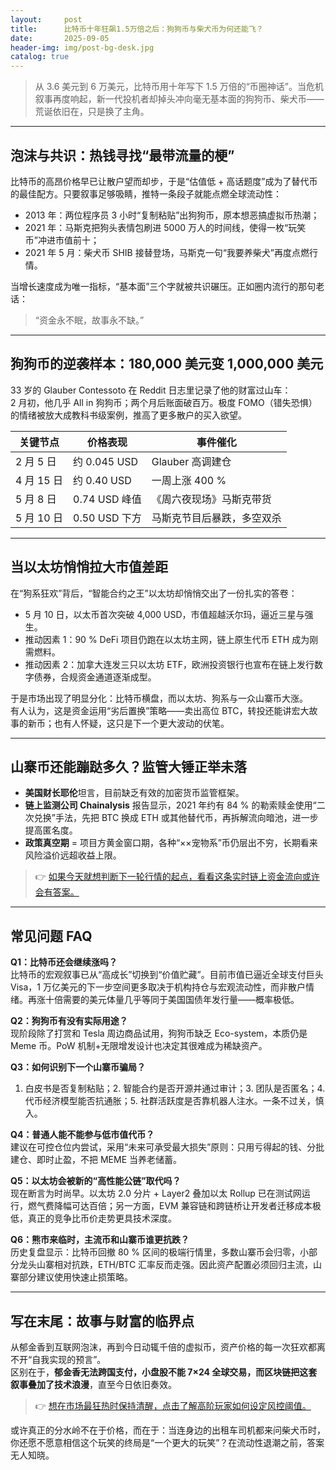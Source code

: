 ```yaml
---
layout:     post
title:      比特币十年狂飙1.5万倍之后：狗狗币与柴犬币为何还能飞？
date:       2025-09-05
header-img: img/post-bg-desk.jpg
catalog: true
---
```


> 从 3.6 美元到 6 万美元，比特币用十年写下 1.5 万倍的“币圈神话”。当危机叙事再度响起，新一代投机者却掉头冲向毫无基本面的狗狗币、柴犬币——荒诞依旧在，只是换了主角。

---

## 泡沫与共识：热钱寻找“最带流量的梗”

比特币的高昂价格早已让散户望而却步，于是“估值低 + 高话题度”成为了替代币的最佳配方。只要叙事足够吸睛，推特一条段子就能点燃全球流动性：

- 2013 年：两位程序员 3 小时“复制粘贴”出狗狗币，原本想恶搞虚拟币热潮；
- 2021 年：马斯克把狗头表情包刷进 5000 万人的时间线，使得一枚“玩笑币”冲进市值前十；
- 2021 年 5 月：柴犬币 SHIB 接替登场，马斯克一句“我要养柴犬”再度点燃行情。

当增长速度成为唯一指标，“基本面”三个字就被共识碾压。正如圈内流行的那句老话：  
> “资金永不眠，故事永不缺。”

---

## 狗狗币的逆袭样本：180,000 美元变 1,000,000 美元

33 岁的 Glauber Contessoto 在 Reddit 日志里记录了他的财富过山车：  
2 月初，他几乎 All in 狗狗币；两个月后账面破百万。极度 FOMO（错失恐惧）的情绪被放大成教科书级案例，推高了更多散户的买入欲望。

| 关键节点 | 价格表现 | 事件催化 |
| --- | --- | --- |
| 2 月 5 日 | 约 0.045 USD | Glauber 高调建仓 |
| 4 月 15 日 | 约 0.40 USD | 一周上涨 400 % |
| 5 月 8 日 | 0.74 USD 峰值 | 《周六夜现场》马斯克带货 |
| 5 月 10 日 | 0.50 USD 下方 | 马斯克节目后暴跌，多空双杀 |

---

## 当以太坊悄悄拉大市值差距

在“狗系狂欢”背后，“智能合约之王”以太坊却悄悄交出了一份扎实的答卷：  
- 5 月 10 日，以太币首次突破 4,000 USD，市值超越沃尔玛，逼近三星与强生。  
- 推动因素 1：90 % DeFi 项目仍跑在以太坊主网，链上原生代币 ETH 成为刚需燃料。  
- 推动因素 2：加拿大连发三只以太坊 ETF，欧洲投资银行也宣布在链上发行数字债券，合规资金通道逐渐成型。

于是市场出现了明显分化：比特币横盘，而以太坊、狗系与一众山寨币大涨。  
有人认为，这是资金运用“劣后置换”策略——卖出高位 BTC，转投还能讲宏大故事的新币；也有人怀疑，这只是下一个更大波动的伏笔。

---

## 山寨币还能蹦跶多久？监管大锤正举未落

- **美国财长耶伦**坦言，目前缺乏有效的加密货币监管框架。  
- **链上监测公司 Chainalysis** 报告显示，2021 年约有 84 % 的勒索赎金使用“二次兑换”手法，先把 BTC 换成 ETH 或其他替代币，再拆解流向暗池，进一步提高匿名度。  
- **政策真空期** = 项目方黄金窗口期，各种“××宠物系”币仍层出不穷，长期看来风险溢价远超收益上限。

> 👉 [如果今天就想判断下一轮行情的起点，看看这条实时链上资金流向或许会有答案。](https://okxdog.com/)

---

## 常见问题 FAQ

**Q1：比特币还会继续涨吗？**  
比特币的宏观叙事已从“高成长”切换到“价值贮藏”。目前市值已逼近全球支付巨头 Visa，1 万亿美元的下一步空间更多取决于机构持仓与宏观流动性，而非散户情绪。再涨十倍需要的美元体量几乎等同于美国国债年发行量——概率极低。

**Q2：狗狗币有没有实际用途？**  
现阶段除了打赏和 Tesla 周边商品试用，狗狗币缺乏 Eco-system，本质仍是 Meme 币。PoW 机制+无限增发设计也决定其很难成为稀缺资产。

**Q3：如何识别下一个山寨币骗局？**  
1. 白皮书是否复制粘贴；2. 智能合约是否开源并通过审计；3. 团队是否匿名；4. 代币经济模型能否抗通胀；5. 社群活跃度是否靠机器人注水。一条不过关，慎入。

**Q4：普通人能不能参与低市值代币？**  
建议在可控仓位内尝试，采用“未来可承受最大损失”原则：只用亏得起的钱、分批建仓、即时止盈，不把 MEME 当养老储蓄。

**Q5：以太坊会被新的“高性能公链”取代吗？**  
现在断言为时尚早。以太坊 2.0 分片 + Layer2 叠加以太 Rollup 已在测试网运行，燃气费降幅可达百倍；另一方面，EVM 兼容链和跨链桥让开发者迁移成本极低，真正的竞争比币价走势更具技术深度。

**Q6：熊市来临时，主流币和山寨币谁更抗跌？**  
历史复盘显示：比特币回撤 80 % 区间的极端行情里，多数山寨币会归零，小部分龙头山寨相对抗跌，ETH/BTC 汇率反而走强。因此资产配置必须回归主流，山寨部分建议使用快速止损策略。

---

## 写在末尾：故事与财富的临界点

从郁金香到互联网泡沫，再到今日动辄千倍的虚拟币，资产价格的每一次狂欢都离不开“自我实现的预言”。  
区别在于，**郁金香无法跨国支付，小盘股不能 7×24 全球交易，而区块链把这套叙事叠加了技术浪漫**，直至今日依旧奏效。

> 👉 [想在市场最狂热时保持清醒，点击了解高阶玩家如何设定风控阈值。](https://okxdog.com/)

或许真正的分水岭不在于价格，而在于：当连身边的出租车司机都来问柴犬币时，你还愿不愿意相信这个玩笑的终局是“一个更大的玩笑”？在流动性退潮之前，答案无人知晓。